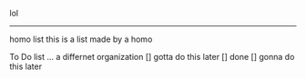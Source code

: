 lol

_______
homo list
this is a list made by a homo

To Do list ... a differnet organization 
[] gotta do this later
[] done
[] gonna do this later